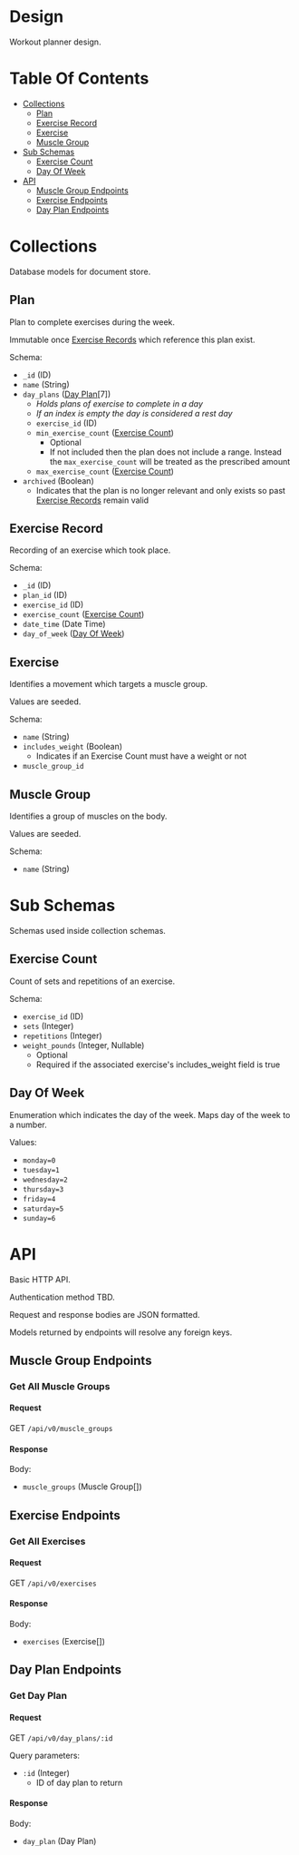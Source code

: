 # Design
Workout planner design.

# Table Of Contents
- [Collections](#collections)
	- [Plan](#plan)
	- [Exercise Record](#exercise-record)
	- [Exercise](#exercise)
	- [Muscle Group](#muscle-group)
- [Sub Schemas](#sub-schemas)
	- [Exercise Count](#exercise-count)
	- [Day Of Week](#day-of-week)
- [API](#api)
	- [Muscle Group Endpoints](#muscle-group-endpoints)
	- [Exercise Endpoints](#exercise-endpoints)
	- [Day Plan Endpoints](#day-plan-endpoints)

# Collections
Database models for document store.

## Plan
Plan to complete exercises during the week.

Immutable once [Exercise Records](#exercise-record) which reference this 
plan exist.

Schema:

- `_id` (ID)
- `name` (String)
- `day_plans` ([Day Plan](#day-plan)[7])
	- *Holds plans of exercise to complete in a day*
	- *If an index is empty the day is considered a rest day*
	- `exercise_id` (ID)
	- `min_exercise_count` ([Exercise Count](#exercise-count))
		- Optional
		- If not included then the plan does not include a range. Instead the
			`max_exercise_count` will be treated as the prescribed amount
	- `max_exercise_count` ([Exercise Count](#exercise-count))
- `archived` (Boolean)
	- Indicates that the plan is no longer relevant and only exists so past
		[Exercise Records](#exercise-record) remain valid

## Exercise Record
Recording of an exercise which took place.

Schema:

- `_id` (ID)
- `plan_id` (ID)
- `exercise_id` (ID)
- `exercise_count` ([Exercise Count](#exercise-count))
- `date_time` (Date Time)
- `day_of_week` ([Day Of Week](#day-of-week))

## Exercise
Identifies a movement which targets a muscle group.

Values are seeded.

Schema:

- `name` (String)
- `includes_weight` (Boolean)
	- Indicates if an Exercise Count must have a weight or not
- `muscle_group_id`

## Muscle Group
Identifies a group of muscles on the body.  

Values are seeded.

Schema:

- `name` (String)

# Sub Schemas
Schemas used inside collection schemas.

## Exercise Count
Count of sets and repetitions of an exercise.

Schema:

- `exercise_id` (ID)
- `sets` (Integer)
- `repetitions` (Integer)
- `weight_pounds` (Integer, Nullable)
	- Optional
	- Required if the associated exercise's includes_weight field is true

## Day Of Week
Enumeration which indicates the day of the week. Maps day of the week to a 
number.

Values:

- `monday=0`
- `tuesday=1`
- `wednesday=2`
- `thursday=3`
- `friday=4`
- `saturday=5`
- `sunday=6`

# API
Basic HTTP API.

Authentication method TBD.

Request and response bodies are JSON formatted.

Models returned by endpoints will resolve any foreign keys.

## Muscle Group Endpoints
### Get All Muscle Groups
#### Request
GET `/api/v0/muscle_groups`

#### Response
Body:

- `muscle_groups` (Muscle Group[])

## Exercise Endpoints
### Get All Exercises
#### Request
GET `/api/v0/exercises`

#### Response
Body:

- `exercises` (Exercise[])

## Day Plan Endpoints
### Get Day Plan
#### Request
GET `/api/v0/day_plans/:id`

Query parameters:

- `:id` (Integer)
	- ID of day plan to return

#### Response
Body:

- `day_plan` (Day Plan)
